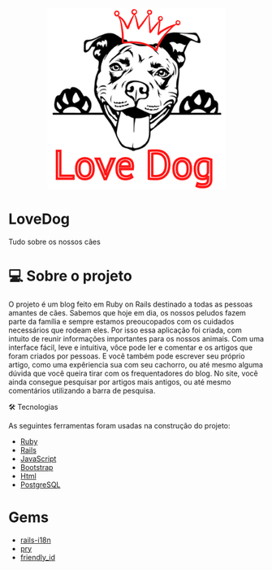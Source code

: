 <p align="center">
  <img src="app/assets/images/readme.png" width="350" title="hover text">
</p>

<h1>LoveDog</h1>
<p>Tudo sobre os nossos cães</p>

<h1> 💻 Sobre o projeto</h1>

<p>O projeto é um blog feito em Ruby on Rails destinado a todas as pessoas amantes de cães. Sabemos que hoje em dia, os nossos peludos fazem parte da família e sempre estamos preoucopados com os cuidados necessários que rodeam eles. Por isso essa aplicação foi criada, com intuito de reunir informações importantes para os nossos animais. Com uma interface fácil, leve e intuitiva, vôce pode ler e comentar e os artigos que foram criados por pessoas. E você também pode escrever seu próprio artigo, como uma expêriencia sua com seu cachorro, ou até mesmo alguma dúvida que você queira tirar com os frequentadores do blog. No site, você ainda consegue pesquisar por artigos mais antigos, ou até mesmo comentários utilizando a barra de pesquisa. </p>

🛠 Tecnologias

As seguintes ferramentas foram usadas na construção do projeto:

- [Ruby](https://www.ruby-lang.org/)
- [Rails](https://rubyonrails.org/)
- [JavaScript](https://devdocs.io/javascript/)
- [Bootstrap](https://getbootstrap.com/)
- [Html](https://developer.mozilla.org/pt-BR/docs/Web/HTML)
- [PostgreSQL](https://www.postgresql.org/)

<h1>Gems</h1>

- [rails-i18n](https://github.com/svenfuchs/rails-i18n)
- [pry](https://github.com/pry/pry)
- [friendly_id](https://github.com/norman/friendly_id)
